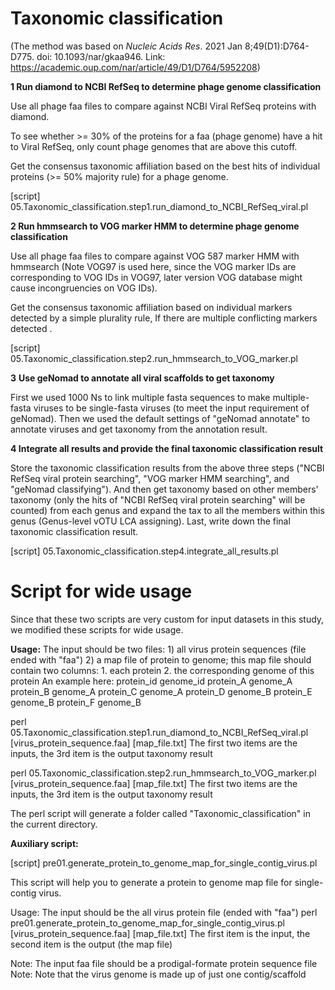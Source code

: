 # Taxonomic classification

(The method was based on *Nucleic Acids Res*. 2021 Jan 8;49(D1):D764-D775. doi: 10.1093/nar/gkaa946. Link: https://academic.oup.com/nar/article/49/D1/D764/5952208)

**1 Run diamond to NCBI RefSeq to determine phage genome classification**

Use all phage faa files to compare against NCBI Viral RefSeq proteins with diamond.

To see whether >= 30% of the proteins for a faa (phage genome) have a hit to Viral RefSeq, only count phage genomes that are above this cutoff.

Get the consensus taxonomic affiliation based on the best hits of individual proteins (>= 50% majority rule) for a phage genome.

[script] 05.Taxonomic_classification.step1.run_diamond_to_NCBI_RefSeq_viral.pl

**2 Run hmmsearch to VOG marker HMM to determine phage genome classification**

Use all phage faa files to compare against VOG 587 marker HMM with hmmsearch (Note VOG97 is used here, since the VOG marker IDs are corresponding to VOG IDs in VOG97, later version VOG database might cause incongruencies on VOG IDs).

Get the consensus taxonomic affiliation based on individual markers detected by a simple plurality rule, If there are multiple conflicting markers detected .

[script] 05.Taxonomic_classification.step2.run_hmmsearch_to_VOG_marker.pl

**3** **Use geNomad to annotate all viral scaffolds to get taxonomy**

First we used 1000 Ns to link multiple fasta sequences to make multiple-fasta viruses to be single-fasta viruses (to meet the input requirement of geNomad). Then we used the default settings of "geNomad annotate" to annotate viruses and get taxonomy from the annotation result.

**4 Integrate all results and provide the final taxonomic classification result**

Store the taxonomic classification results from the above three steps ("NCBI RefSeq viral protein searching", "VOG marker HMM searching", and "geNomad classifying"). And then get taxonomy based on other members' taxonomy (only the hits of "NCBI RefSeq viral protein searching" will be counted) from each genus and expand the tax to all the members within this genus (Genus-level vOTU LCA assigning). Last, write down the final taxonomic classification result.

[script] 05.Taxonomic_classification.step4.integrate_all_results.pl





# Script for wide usage

Since that these two scripts are very custom for input datasets in this study, we modified these scripts for wide usage. 

**Usage:** The input should be two files:
        1) all virus protein sequences (file ended with "faa")
        2) a map file of protein to genome; this map file should contain two columns: 1. each protein 2. the corresponding genome of this protein
        An example here:
         protein_id	genome_id
		 protein_A	genome_A
		 protein_B	genome_A
		 protein_C	genome_A
		 protein_D	genome_B
		 protein_E	genome_B
		 protein_F	genome_B	

perl 05.Taxonomic_classification.step1.run_diamond_to_NCBI_RefSeq_viral.pl [virus_protein_sequence.faa] [map_file.txt] 
The first two items are the inputs, the 3rd item is the output taxonomy result

perl 05.Taxonomic_classification.step2.run_hmmsearch_to_VOG_marker.pl [virus_protein_sequence.faa] [map_file.txt]
The first two items are the inputs, the 3rd item is the output taxonomy result

The perl script will generate a folder called "Taxonomic_classification" in the current directory.



**Auxiliary script:**

[script] pre01.generate_protein_to_genome_map_for_single_contig_virus.pl

This script will help you to generate a protein to genome map file for single-contig virus.

Usage: The input should be the all virus protein file (ended with "faa")
perl pre01.generate_protein_to_genome_map_for_single_contig_virus.pl [virus_protein_sequence.faa] [map_file.txt] 
The first item is the input, the second item is the output (the map file)

Note: The input faa file should be a prodigal-formate protein sequence file
Note: Note that the virus genome is made up of just one contig/scaffold



